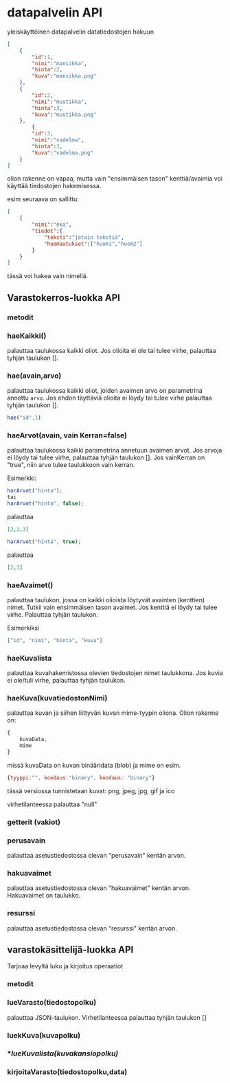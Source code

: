 # datapalvelin API

yleiskäyttöinen datapalvelin datatiedostojen hakuun

```json
[
    {
        "id":1,
        "nimi":"mansikka",
        "hinta":2,
        "kuva":"mansikka.png"
    },
    {
        "id":2,
        "nimi":"mustikka",
        "hinta":3,
        "kuva":"mustikka.png"
    },
        {
        "id":3,
        "nimi":"vadelma",
        "hinta":3,
        "kuva":"vadelma.png"
    }
]
```

olion rakenne on vapaa, mutta vain "ensimmäisen tason" kenttiä/avaimia voi käyttää tiedostojen hakemisessa.

esim seuraava on sallittu:

```json
[
    {
        "nimi":"eka",
        "tiedot":{
            "teksti":"jotain tekstiä",
            "huomautukset":["huom1","huom2"]
        }
    }
]
```

tässä voi hakea vain nimellä.

## Varastokerros-luokka API

### metodit

### **haeKaikki()**
palauttaa taulukossa kaikki oliot. Jos olioita ei ole tai tulee virhe, palauttaa tyhjän taulukon [].

### **hae(avain,arvo)**
palauttaa taulukossa kaikki oliot, joiden avaimen arvo on parametrina annettu `arvo`. Jos ehdon täyttäviä olioita ei löydy tai tulee virhe palauttaa tyhjän taulukon [].

```js
hae("id",1)
```

### **haeArvot(avain, vain Kerran=false)**
palauttaa taulukossa kaikki parametrina annetuun avaimen arvot. Jos arvoja ei löydy tai tulee virhe, palauttaa tyhjän taulukon []. Jos vainKerran on "true", niin arvo tulee taulukkoon vain kerran.

Esimerkki:
```js
harArvot("hinta");
tai
harArvot("hinta", false);
```
palauttaa
```json
[2,3,3]
```

```js
harArvot("hinta", true);
```

palauttaa
```json
[2,3]
```

### **haeAvaimet()**
palauttaa taulukon, jossa on kaikki olioista löytyvät avainten (kenttien) nimet. Tutkii vain ensimmäisen tason avaimet. Jos kenttiä ei löydy tai tulee virhe. Palauttaa tyhjän taulukon.

Esimerkiksi
```json
["id", "nimi", "hinta", "kuva"]
```

### **haeKuvalista**
palauttaa kuvahakemistossa olevien tiedostojen nimet taulukkona. Jos kuvia ei ole/tuli virhe, palauttaa tyhjän taulukon.

### **haeKuva(kuvatiedostonNimi)**
palauttaa kuvan ja siihen liittyvän kuvan mime-tyypin oliona. Olion rakenne on:

```js
{
    kuvaData,
    mime
}
```

missä kuvaData on kuvan binääridata (blob) ja mime on esim.

```js
{tyyppi:"", koodaus:"binary", koodaus: "binary"}
```

tässä versiossa tunnistetaan kuvat: png, jpeg, jpg, gif ja ico

virhetilanteessa palauttaa "null"

### getterit (vakiot)

### **perusavain**
palauttaa asetustiedostossa olevan "perusavain" kentän arvon.

### **hakuavaimet**
palauttaa asetustiedostossa olevan "hakuavaimet" kentän arvon. Hakuavaimet on taulukko.

### **resurssi**

palauttaa asetustiedostossa olevan "resurssi" kentän arvon.

## varastokäsittelijä-luokka API

Tarjoaa levyltä luku ja kirjoitus operaatiot

### metodit

### **lueVarasto(tiedostopolku)**
palauttaa JSON-taulukon. Virhetilanteessa palauttaa tyhjän taulukon []

### **luekKuva(kuvapolku)**

### **lueKuvalista(kuvakansiopolku)*

### **kirjoitaVarasto(tiedostopolku,data)**

